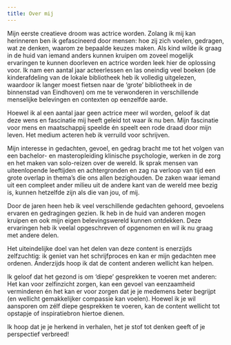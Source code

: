 ```yaml
---
title: Over mij
---
```

Mijn eerste creatieve droom was actrice worden. Zolang ik mij kan herinneren ben ik gefascineerd door mensen: hoe zij zich voelen, gedragen, wat ze denken, waarom ze bepaalde keuzes maken. Als kind wilde ik graag in de huid van iemand anders kunnen kruipen om zoveel mogelijk ervaringen te kunnen doorleven en actrice worden leek hier de oplossing voor. Ik nam een aantal jaar acteerlessen en las oneindig veel boeken (de kinderafdeling van de lokale bibliotheek heb ik volledig uitgelezen, waardoor ik langer moest fietsen naar de ‘grote’ bibliotheek in de binnenstad van Eindhoven) om me te verwonderen in verschillende menselijke belevingen en contexten op eenzelfde aarde. 

Hoewel ik al een aantal jaar geen actrice meer wil worden, geloof ik dat deze wens en fascinatie mij heeft geleid tot waar ik nu ben. Mijn fascinatie voor mens en maatschappij speelde én speelt een rode draad door mijn leven. Het medium acteren heb ik verruild voor schrijven. 

Mijn interesse in gedachten, gevoel, en gedrag bracht me tot het volgen van een bachelor- en masteropleiding klinische psychologie, werken in de zorg en het maken van solo-reizen over de wereld. Ik sprak mensen van uiteenlopende leeftijden en achtergronden en zag na verloop van tijd een grote overlap in thema’s die ons allen bezighouden. De zaken waar iemand uit een compleet ander milieu uit de andere kant van de wereld mee bezig is, kunnen hetzelfde zijn als die van jou, of mij. 

Door de jaren heen heb ik veel verschillende gedachten gehoord, gevoelens ervaren en gedragingen gezien. Ik heb in de huid van anderen mogen kruipen en ook mijn eigen belevingswereld kunnen ontdekken. Deze ervaringen heb ik veelal opgeschreven of opgenomen en wil ik nu graag met andere delen. 

Het uiteindelijke doel van het delen van deze content is enerzijds zelfzuchtig: ik geniet van het schrijfproces en kan er mijn gedachten mee ordenen. Anderzijds hoop ik dat de content anderen wellicht kan helpen. 

Ik geloof dat het gezond is om ‘diepe’ gesprekken te voeren met anderen: Het kan voor zelfinzicht zorgen, kan een gevoel van eenzaamheid verminderen én het kan er voor zorgen dat je je medemens beter begrijpt (en wellicht gemakkelijker compassie kan voelen). Hoewel ik je wil aansporen om zélf diepe gesprekken te voeren, kan de content wellicht tot opstapje of inspiratiebron hiertoe dienen.  

Ik hoop dat je je herkend in verhalen, het je stof tot denken geeft of je perspectief verbreed! 